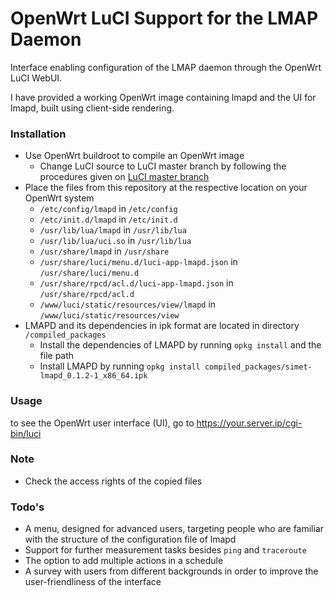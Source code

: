 # OpenWrt LuCI Support for the LMAP Daemon
Interface enabling configuration of the LMAP daemon through the OpenWrt LuCI WebUI.

I have provided a working OpenWrt image containing lmapd and the UI for lmapd, built using client-side rendering.

### Installation
- Use OpenWrt buildroot to compile an OpenWrt image
  * Change LuCI source to LuCI master branch by following the procedures given on [LuCI master branch](https://github.com/openwrt/luci.git)
- Place the files from this repository at the respective location on your OpenWrt system
  * `/etc/config/lmapd` in `/etc/config`
  * `/etc/init.d/lmapd` in `/etc/init.d`
  * `/usr/lib/lua/lmapd` in `/usr/lib/lua`
  * `/usr/lib/lua/uci.so` in `/usr/lib/lua`
  * `/usr/share/lmapd` in `/usr/share`
  * `/usr/share/luci/menu.d/luci-app-lmapd.json` in `/usr/share/luci/menu.d`
  * `/usr/share/rpcd/acl.d/luci-app-lmapd.json` in `/usr/share/rpcd/acl.d`
  * `/www/luci/static/resources/view/lmapd` in `/www/luci/static/resources/view`
- LMAPD and its dependencies in ipk format are located in directory `/compiled_packages`
  * Install the dependencies of LMAPD by running `opkg install` and the file path
  * Install LMAPD by running `opkg install compiled_packages/simet-lmapd_0.1.2-1_x86_64.ipk`
 ### Usage
 to see the OpenWrt user interface (UI), go to https://your.server.ip/cgi-bin/luci
 ### Note
  * Check the access rights of the copied files
 ### Todo's
  - A menu, designed for advanced users, targeting people who are familiar with the structure of the configuration file of lmapd
  - Support for further measurement tasks besides `ping` and `traceroute`
  - The option to add multiple actions in a schedule
  - A survey with users from different backgrounds in order to improve the user-friendliness of the interface
